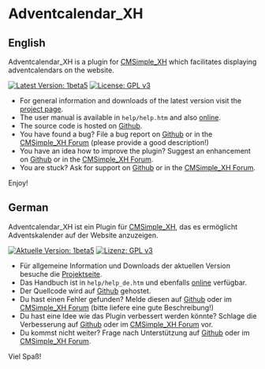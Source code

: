 ﻿Adventcalendar_XH
=================

English
-------

Adventcalendar_XH is a plugin for [CMSimple_XH](http://www.cmsimple-xh.org/) which facilitates displaying adventcalendars on the website.

[![Latest Version: 1beta5](https://img.shields.io/badge/Latest%20Version-1beta5-red.svg)](https://github.com/cmb69/adventcalendar_xh/releases/tag/1beta5)
[![License: GPL v3](https://img.shields.io/badge/License-GPL%20v3-blue.svg)](http://www.gnu.org/licenses/gpl-3.0)

* For general information and downloads of the latest version visit the [project page](http://3-magi.net/?CMSimple_XH/Adventcalendar_XH).
* The user manual is available in `help/help.htm` and also [online](http://3-magi.net/demo/presentation/plugins/adventcalendar/help/help.htm).
* The source code is hosted on [Github](https://github.com/cmb69/adventcalendar_xh).
* You have found a bug?  File a bug report on [Github](https://github.com/cmb69/adventcalendar_xh/issues/new?labels=bug) or in the [CMSimple_XH Forum](https://cmsimpleforum.com/) (please provide a good description!)
* You have an idea how to improve the plugin?  Suggest an enhancement on [Github](https://github.com/cmb69/adventcalendar_xh/issues/new?labels=enhancement) or in the [CMSimple_XH Forum](https://cmsimpleforum.com/).
* You are stuck?  Ask for support on [Github](https://github.com/cmb69/adventcalendar_xh/issues/new?labels=question) or in the [CMSimple_XH Forum](https://cmsimpleforum.com/).

Enjoy!

German
------

Adventcalendar_XH ist ein Plugin für [CMSimple_XH](http://www.cmsimple-xh.org/de/), das es ermöglicht Adventskalender auf der Website anzuzeigen.

[![Aktuelle Version: 1beta5](https://img.shields.io/badge/Aktuelle%20Version-1beta5-red.svg)](https://github.com/cmb69/adventcalendar_xh/releases/tag/1beta5)
[![Lizenz: GPL v3](https://img.shields.io/badge/Lizenz-GPL%20v3-blue.svg)](http://www.gnu.org/licenses/gpl-3.0)

* Für allgemeine Information und Downloads der aktuellen Version besuche die [Projektseite](http://3-magi.net/de/?CMSimple_XH/Adventcalendar_XH).
* Das Handbuch ist in `help/help_de.htm` und ebenfalls [online](http://3-magi.net/demo/presentation/plugins/adventcalendar/help/help_de.htm) verfügbar.
* Der Quellcode wird auf [Github](https://github.com/cmb69/adventcalendar_xh) gehostet.
* Du hast einen Fehler gefunden? Melde diesen auf [Github](https://github.com/cmb69/adventcalendar_xh/issues/new?labels=bug) oder im [CMSimple_XH Forum](https://cmsimpleforum.com/) (bitte liefere eine gute Beschreibung!)
* Du hast eine Idee wie das Plugin verbessert werden könnte? Schlage die Verbesserung auf [Github](https://github.com/cmb69/adventcalendar_xh/issues/new?labels=enhancement) oder im [CMSimple_XH Forum](https://cmsimpleforum.com/) vor.
* Du kommst nicht weiter?  Frage nach Unterstützung auf [Github](https://github.com/cmb69/adventcalendar_xh/issues/new?labels=question) oder im [CMSimple_XH Forum](https://cmsimpleforum.com/).

Viel Spaß!
